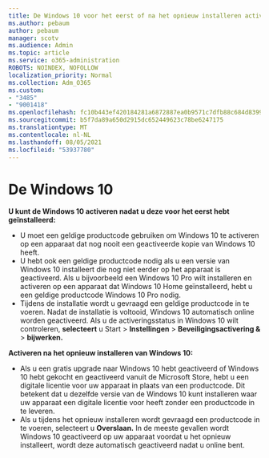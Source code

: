 ```yaml
---
title: De Windows 10 voor het eerst of na het opnieuw installeren activeren
ms.author: pebaum
author: pebaum
manager: scotv
ms.audience: Admin
ms.topic: article
ms.service: o365-administration
ROBOTS: NOINDEX, NOFOLLOW
localization_priority: Normal
ms.collection: Adm_O365
ms.custom:
- "3485"
- "9001418"
ms.openlocfilehash: fc10b443ef420184281a6872887ea0b9571c7dfb88c684d8399ca0c85e9f4ab3
ms.sourcegitcommit: b5f7da89a650d2915dc652449623c78be6247175
ms.translationtype: MT
ms.contentlocale: nl-NL
ms.lasthandoff: 08/05/2021
ms.locfileid: "53937780"
---
```

# <a name="activate-windows-10"></a>De Windows 10

**U kunt de Windows 10 activeren nadat u deze voor het eerst hebt geïnstalleerd:**

- U moet een geldige productcode gebruiken om Windows 10 te activeren op een apparaat dat nog nooit een geactiveerde kopie van Windows 10 heeft.
- U hebt ook een geldige productcode nodig als u een versie van Windows 10 installeert die nog niet eerder op het apparaat is geactiveerd. Als u bijvoorbeeld een Windows 10 Pro wilt installeren en activeren op een apparaat dat Windows 10 Home geïnstalleerd, hebt u een geldige productcode Windows 10 Pro nodig.
- Tijdens de installatie wordt u gevraagd een geldige productcode in te voeren. Nadat de installatie is voltooid, Windows 10 automatisch online worden geactiveerd. Als u de activeringsstatus in Windows 10 wilt controleren, **selecteert** u Start >  **Instellingen**  >  **Beveiligingsactivering &**  >  **bijwerken.**

**Activeren na het opnieuw installeren van Windows 10:**

- Als u een gratis upgrade naar Windows 10 hebt geactiveerd of Windows 10 hebt gekocht en geactiveerd vanuit de Microsoft Store, hebt u een digitale licentie voor uw apparaat in plaats van een productcode. Dit betekent dat u dezelfde versie van de Windows 10 kunt installeren waar uw apparaat een digitale licentie voor heeft zonder een productcode in te leveren.
- Als u tijdens het opnieuw installeren wordt gevraagd een productcode in te voeren, selecteert u **Overslaan.** In de meeste gevallen wordt Windows 10 geactiveerd op uw apparaat voordat u het opnieuw installeert, wordt deze automatisch geactiveerd nadat u online bent.
